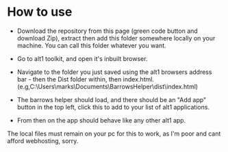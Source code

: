 # How to use

* Download the repository from this page (green code button and download Zip), extract then add this folder somewhere locally on your machine.
You can call this folder whatever you want.

* Go to alt1 toolkit, and open it's inbuilt browser.

* Navigate to the folder you just saved using the alt1 browsers address bar - then the Dist folder within, then index.html. 
(e.g,C:\Users\marks\Documents\BarrowsHelper\dist\index.html)

* The barrows helper should load, and there should be an "Add app" button in the top left, click this to add to your list of alt1 applications. 

* From then on the app should behave like any other alt1 app.

The local files must remain on your pc for this to work, as I'm poor and cant afford webhosting, sorry.